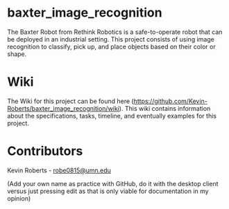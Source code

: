 baxter_image_recognition
========================

The Baxter Robot from Rethink Robotics is a safe-to-operate robot that can be deployed in an industrial setting. This project consists of using image recognition to classify, pick up, and place objects based on their color or shape.

Wiki
====
The Wiki for this project can be found here (https://github.com/Kevin-Roberts/baxter_image_recognition/wiki). This wiki contains information about the specifications, tasks, timeline, and eventually examples for this project.

Contributors 
============
Kevin Roberts - robe0815@umn.edu

(Add your own name as practice with GitHub, do it with the desktop client versus just pressing edit as that is only viable for documentation in my opinion)

